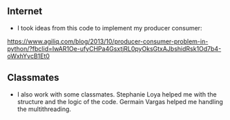 ## Internet
* I took ideas from this code to implement my producer consumer:

https://www.agiliq.com/blog/2013/10/producer-consumer-problem-in-python/?fbclid=IwAR1Oe-ufyCHPa4GsxtjRL0pyOksGtxAJbshidRsk1Od7b4-oWxhYvcB1Et0
## Classmates
* I also work with some classmates. Stephanie Loya helped me with the structure and the logic of the code. Germain Vargas helped me handling the multithreading.
